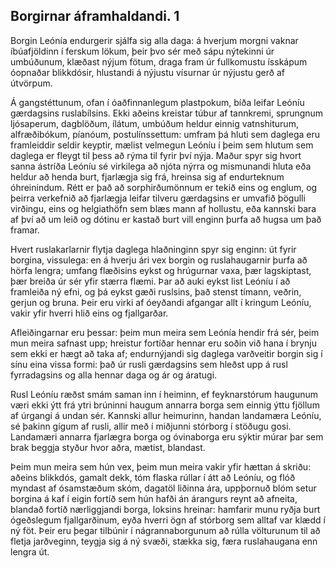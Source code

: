 ## Borgirnar áframhaldandi. 1

Borgin Leónía endurgerir sjálfa sig alla daga: á hverjum morgni vaknar íbúafjöldinn í ferskum lökum, þeir þvo sér með sápu nýtekinni úr umbúðunum, klæðast nýjum fötum, draga fram úr fullkomustu ísskápum óopnaðar blikkdósir, hlustandi á nýjustu vísurnar úr nýjustu gerð af útvörpum.

Á gangstéttunum, ofan í óaðfinnanlegum plastpokum, bíða leifar Leóníu gærdagsins ruslabílsins. Ekki aðeins kreistar túbur af tannkremi, sprungnum ljósaperum, dagblöðum, ílátum, umbúðum heldur einnig vatnshiturum, alfræðibókum, píanóum, postulínssettum: umfram þá hluti sem daglega eru framleiddir seldir keyptir, mælist velmegun Leóníu í þeim sem hlutum sem daglega er fleygt til þess að rýma til fyrir því nýja. Maður spyr sig hvort sanna ástríða Leóníu sé virkilega að njóta nýrra og mismunandi hluta eða heldur að henda burt, fjarlægja sig frá, hreinsa sig af endurteknum óhreinindum. Rétt er það að sorphirðumönnum er tekið eins og englum, og þeirra verkefnið að fjarlægja leifar tilveru gærdagsins er umvafið þögulli virðingu, eins og helgiathöfn sem blæs mann af hollustu, eða kannski bara af því að um leið og dótinu er kastað burt vill enginn þurfa að hugsa um það framar.

Hvert ruslakarlarnir flytja daglega hlaðninginn spyr sig enginn: út fyrir borgina, vissulega: en á hverju ári vex borgin og ruslahaugarnir þurfa að hörfa lengra; umfang flæðisins eykst og hrúgurnar vaxa, þær lagskiptast, þær breiða úr sér yfir stærra flæmi. Þar að auki eykst list Leóníu í að framleiða ný efni, og þá eykst gæði ruslsins, það stenst tímann, veðrin, gerjun og bruna. Þeir eru virki af óeyðandi afgangar allt í kringum Leóníu, vakir yfir hverri hlið eins og fjallgarðar.

Afleiðingarnar eru þessar: þeim mun meira sem Leónía hendir frá sér, þeim mun meira safnast upp; hreistur fortíðar hennar eru soðin við hana í brynju sem ekki er hægt að taka af; endurnýjandi sig daglega varðveitir borgin sig í sínu eina vissa formi: það úr rusli gærdagsins sem hleðst upp á rusl fyrradagsins og alla hennar daga og ár og áratugi.

Rusl Leóníu ræðst smám saman inn í heiminn, ef feyknarstórum haugunum væri ekki ýtt frá ytri brúninni haugum annarra borga sem einnig ýttu fjöllum af úrgangi á undan sér. Kannski allur heimurinn, handan landamæra Leóníu, sé þakinn gígum af rusli, allir með í miðjunni stórborg í stöðugu gosi. Landamæri annarra fjarlægra borga og óvinaborga eru sýktir múrar þar sem brak beggja styður hvor aðra, mætist, blandast.

Þeim mun meira sem hún vex, þeim mun meira vakir yfir hættan á skriðu: aðeins blikkdós, gamalt dekk, tóm flaska rúllar í átt að Leóníu, og flóð myndast af ósamstæðum skóm, dagatöl liðinna ára, uppþornuð blóm setur borgina á kaf í eigin fortíð sem hún hafði án árangurs reynt að afneita, blandað fortíð nærliggjandi borga, loksins hreinar: hamfarir munu ryðja burt ógeðslegum fjallgarðinum, eyða hverri ögn af stórborg sem alltaf var klædd í ný föt. Þeir eru þegar tilbúnir í nágrannaborgunum að rúlla völturunum til að fletja jarðveginn, teygja sig á ný svæði, stækka sig, færa ruslahaugana enn lengra út.